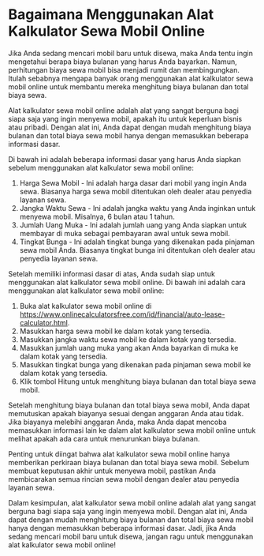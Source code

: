 Bagaimana Menggunakan Alat Kalkulator Sewa Mobil Online
=======================================================

Jika Anda sedang mencari mobil baru untuk disewa, maka Anda tentu ingin mengetahui berapa biaya bulanan yang harus Anda bayarkan. Namun, perhitungan biaya sewa mobil bisa menjadi rumit dan membingungkan. Itulah sebabnya mengapa banyak orang menggunakan alat kalkulator sewa mobil online untuk membantu mereka menghitung biaya bulanan dan total biaya sewa.

Alat kalkulator sewa mobil online adalah alat yang sangat berguna bagi siapa saja yang ingin menyewa mobil, apakah itu untuk keperluan bisnis atau pribadi. Dengan alat ini, Anda dapat dengan mudah menghitung biaya bulanan dan total biaya sewa mobil hanya dengan memasukkan beberapa informasi dasar.

Di bawah ini adalah beberapa informasi dasar yang harus Anda siapkan sebelum menggunakan alat kalkulator sewa mobil online:

1. Harga Sewa Mobil - Ini adalah harga dasar dari mobil yang ingin Anda sewa. Biasanya harga sewa mobil ditentukan oleh dealer atau penyedia layanan sewa.
2. Jangka Waktu Sewa - Ini adalah jangka waktu yang Anda inginkan untuk menyewa mobil. Misalnya, 6 bulan atau 1 tahun.
3. Jumlah Uang Muka - Ini adalah jumlah uang yang Anda siapkan untuk membayar di muka sebagai pembayaran awal untuk sewa mobil.
4. Tingkat Bunga - Ini adalah tingkat bunga yang dikenakan pada pinjaman sewa mobil Anda. Biasanya tingkat bunga ini ditentukan oleh dealer atau penyedia layanan sewa.

Setelah memiliki informasi dasar di atas, Anda sudah siap untuk menggunakan alat kalkulator sewa mobil online. Di bawah ini adalah cara menggunakan alat kalkulator sewa mobil online:

1. Buka alat kalkulator sewa mobil online di <https://www.onlinecalculatorsfree.com/id/financial/auto-lease-calculator.html>.
2. Masukkan harga sewa mobil ke dalam kotak yang tersedia.
3. Masukkan jangka waktu sewa mobil ke dalam kotak yang tersedia.
4. Masukkan jumlah uang muka yang akan Anda bayarkan di muka ke dalam kotak yang tersedia.
5. Masukkan tingkat bunga yang dikenakan pada pinjaman sewa mobil ke dalam kotak yang tersedia.
6. Klik tombol Hitung untuk menghitung biaya bulanan dan total biaya sewa mobil.

Setelah menghitung biaya bulanan dan total biaya sewa mobil, Anda dapat memutuskan apakah biayanya sesuai dengan anggaran Anda atau tidak. Jika biayanya melebihi anggaran Anda, maka Anda dapat mencoba memasukkan informasi lain ke dalam alat kalkulator sewa mobil online untuk melihat apakah ada cara untuk menurunkan biaya bulanan.

Penting untuk diingat bahwa alat kalkulator sewa mobil online hanya memberikan perkiraan biaya bulanan dan total biaya sewa mobil. Sebelum membuat keputusan akhir untuk menyewa mobil, pastikan Anda membicarakan semua rincian sewa mobil dengan dealer atau penyedia layanan sewa.

Dalam kesimpulan, alat kalkulator sewa mobil online adalah alat yang sangat berguna bagi siapa saja yang ingin menyewa mobil. Dengan alat ini, Anda dapat dengan mudah menghitung biaya bulanan dan total biaya sewa mobil hanya dengan memasukkan beberapa informasi dasar. Jadi, jika Anda sedang mencari mobil baru untuk disewa, jangan ragu untuk menggunakan alat kalkulator sewa mobil online!